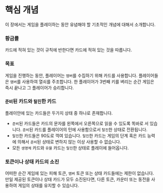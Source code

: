 핵심 개념
=======

이 장에서는 게임을 플레이하는 동안 유념해야 할 기초적인 개념에 대해서 소개합니다.

### 황금률
카드에 적혀 있는 것이 규칙에 반한다면 카드에 적혀 있는 것을 따릅니다.

### 목표
게임을 진행하는 동안, 플레이어는 `앰버`를 수집하기 위해 카드를 사용합니다. 플레이어들은 `앰버`를 사용하여 열쇠를 주조합니다. 한 플레이어가 3번째 키를 벼리는 순간 게임은 즉시 끝나고 그 플레이어가 승리합니다.

### `준비`된 카드와 `탈진`한 카드
플레이안에 있는 카드들은 두가지 상태 중 하나로 존재합니다.

* `준비`된 카드들은 카드의 문자를 왼쪽에서 오른쪽으로 읽을 수 있도록 똑바로 서 있습니다. `준비`된 카드를 플레이어의 턴에 사용함으로서 `탈진`한 상태로 전환됩니다.
* `탈진`한 카드들은 90도로 꺽여 있습니다. `탈진`한 카드는 게임의 단계 혹은 카드 능력에 의해서 `준비`된 상태로 변하지 않는 이상 사용할 수 없습니다.
* 모든 `생명체` 카드와 `유물` 카드는 `탈진`한 상태로 플레이에 들어옵니다.

### 토큰이나 상태 카드의 소진
어떠한 순간 게임에 있는 피해 토큰, `앰버` 토큰 또는 상태 카드들에는 제한이 없습니다. 만일 제공된 토큰이나 상태 카드가 모두 소진된다면, 다른 토큰, 카운터 또는 동전을 사용하여 게임의 상태를 유지할 수 있습니다.
